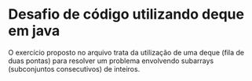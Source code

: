 # Desafio de código utilizando deque em java

O exercício proposto no arquivo trata da utilização de uma deque (fila de duas pontas) para resolver um problema envolvendo subarrays (subconjuntos consecutivos) de inteiros.
